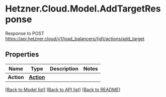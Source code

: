# Hetzner.Cloud.Model.AddTargetResponse
Response to POST https://api.hetzner.cloud/v1/load_balancers/{id}/actions/add_target

## Properties

Name | Type | Description | Notes
------------ | ------------- | ------------- | -------------
**Action** | [**Action**](Action.md) |  | 

[[Back to Model list]](../../README.md#documentation-for-models) [[Back to API list]](../../README.md#documentation-for-api-endpoints) [[Back to README]](../../README.md)


